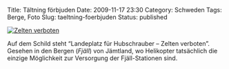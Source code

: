 Title: Tältning förbjuden
Date: 2009-11-17 23:30
Category: Schweden
Tags: Berge, Foto
Slug: taeltning-foerbjuden
Status: published

[![Zelten
verboten](/pic/landningforbj_s.jpg "Zelten verboten")](/pic/landningforbj_l.jpg)

Auf dem Schild steht “Landeplatz für Hubschrauber – Zelten verboten”.
Gesehen in den Bergen (*Fjäll*) von Jämtland, wo Helikopter tatsächlich
die einzige Möglichkeit zur Versorgung der Fjäll-Stationen sind.

</p>

